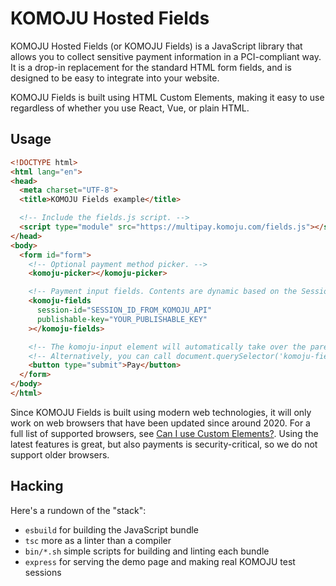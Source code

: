 # KOMOJU Hosted Fields

KOMOJU Hosted Fields (or KOMOJU Fields) is a JavaScript library that allows you to collect sensitive payment information in a PCI-compliant way. It is a drop-in replacement for the standard HTML form fields, and is designed to be easy to integrate into your website.

KOMOJU Fields is built using HTML Custom Elements, making it easy to use regardless of whether you use React, Vue, or plain HTML.

## Usage

```html
<!DOCTYPE html>
<html lang="en">
<head>
  <meta charset="UTF-8">
  <title>KOMOJU Fields example</title>

  <!-- Include the fields.js script. -->
  <script type="module" src="https://multipay.komoju.com/fields.js"></script>
</head>
<body>
  <form id="form">
    <!-- Optional payment method picker. -->
    <komoju-picker></komoju-picker>

    <!-- Payment input fields. Contents are dynamic based on the Session's payment types. -->
    <komoju-fields
      session-id="SESSION_ID_FROM_KOMOJU_API"
      publishable-key="YOUR_PUBLISHABLE_KEY"
    ></komoju-fields>

    <!-- The komoju-input element will automatically take over the parent form submit logic. -->
    <!-- Alternatively, you can call document.querySelector('komoju-fields').submit() to submit. -->
    <button type="submit">Pay</button>
  </form>
</body>
</html>
```

Since KOMOJU Fields is built using modern web technologies, it will only work on web browsers that have been updated since around 2020. For a full list of supported browsers, see [Can I use Custom Elements?](https://caniuse.com/#feat=custom-elementsv1). Using the latest features is great, but also payments is security-critical, so we do not support older browsers.

## Hacking

Here's a rundown of the "stack":

* `esbuild` for building the JavaScript bundle
* `tsc` more as a linter than a compiler
* `bin/*.sh` simple scripts for building and linting each bundle
* `express` for serving the demo page and making real KOMOJU test sessions

